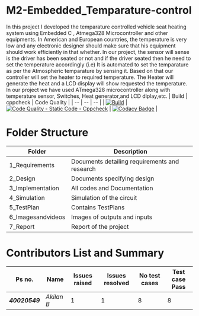 # M2-Embedded_Temparature-control
In this project I developed the temparature controlled vehicle seat heating system using Embedded C , Atmega328 Microcontroller and other equipments. In American and European countries, the temperature is very low and any electronic designer should make sure that his equipment should work efficiently in that whether. In our project, the sensor will sense is the driver has been seated or not and if the driver seated then he need to set the temperature accordingly (i.e) It is automated to set the temparature as per the Atmospheric temparature by sensing it. Based on that our controller will set the heater to required temperature. The Heater will generate the heat and a LCD display will show requested the temperature. In our project we have used ATmega328 microcontroller along with temperature sensor, Switches, Heat generator,and LCD diplay,etc.
| Build | cppcheck | Code Quality |
| -- | -- | -- |
|  [![Build](https://github.com/alrichroshan/M2-Embedded_Calculator/actions/workflows/compile.yml/badge.svg)](https://github.com/alrichroshan/M2-Embedded_Calculator/actions/workflows/compile.yml)  | [![Code Quality - Static Code - Cppcheck](https://github.com/Akilan-droid/M2-Embedded_Temparature-control/actions/workflows/cppcheck.yml/badge.svg)](https://github.com/Akilan-droid/M2-Embedded_Temparature-control/actions/workflows/cppcheck.yml)   |  [![Codacy Badge](https://app.codacy.com/project/badge/Grade/adc83b49da084abf8f2f92f3d7c92fde)](https://www.codacy.com/gh/Akilan-droid/M2-Embedded_Temparature-control/dashboard?utm_source=github.com&amp;utm_medium=referral&amp;utm_content=Akilan-droid/M2-Embedded_Temparature-control&amp;utm_campaign=Badge_Grade)  |
# Folder Structure
| Folder | Description |
| ---- | ---- |
| 1_Requirements | Documents detailing requirements and research |
| 2_Design | Documents specifying design |
| 3_Implementation | All codes and Documentation |
| 4_Simulation | Simulation of the circuit  |
| 5_TestPlan | Contains TestPlans |
| 6_Imagesandvideos | Images of outputs and inputs |
| 7_Report| Report of the project |

# Contributors List and Summary
| Ps no. | Name | Issues raised | Issues resolved | No test cases | Test case Pass |
| ---- | ---- | ---- | ---- | ---- | ---- |
| **_40020549_** | *Akilan B* | 1 | 1 | 8 | 8 |
